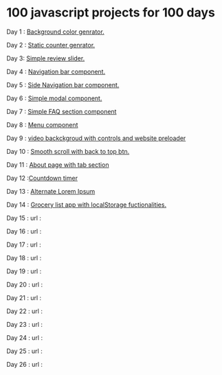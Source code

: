 # 100 javascript projects for 100 days
Day 1 : <a href="https://simplecolors.netlify.app/" target="_blank">Background color genrator.</a>

Day 2 : <a href="https://simplejscounter.netlify.app/" target="_blank">Static counter genrator.</a>

Day 3: <a href="https://simplereview.netlify.app/" target="_blank">Simple review slider.</a>

Day 4 : <a href="https://simpletopnavbar.netlify.app/" target="_blank">Navigation bar component.</a>

Day 5 : <a href="https://simplesidenav.netlify.app/" target="_blank">Side Navigation bar component.</a>

Day 6 : <a href="https://simplejsmodal.netlify.app/" target="_blank">Simple modal component.</a>

Day 7 : <a href="https://simplefaq.netlify.app/" target="_blank">Simple FAQ section component</a>

Day 8 : <a href="https://simplejsmenu.netlify.app/" target="_blank">Menu component</a>

Day 9 : <a href="https://videojscontrol.netlify.app/" target="_blank">video backckgroud with controls and website preloader</a>

Day 10 : <a href="https://smoothslide.netlify.app/" target="_blank">Smooth scroll with back to top btn.</a>



Day 11 : <a href="https://abouttab.netlify.app/" target="_blank">About page with tab section</a>

Day 12 :<a href="https://countdownjstimer.netlify.app/" target="_blank">Countdown timer</a>

Day 13 : <a href="https://alternatelorem.netlify.app/" target="_blank">Alternate Lorem Ipsum</a>

Day 14 : <a href="https://groceryjsapp.netlify.app/" target="_blank">Grocery list app with localStorage fuctionalities.</a>

Day 15 :
url :

Day 16 :
url :

Day 17 :
url :

Day 18 :
url :

Day 19 :
url :

Day 20 :
url :

Day 21 :
url :

Day 22 :
url :

Day 23 :
url :

Day 24 :
url :

Day 25 :
url :

Day 26 :
url :
